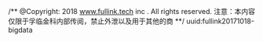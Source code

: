 /** @Copyright: 2018 www.fullink.tech inc . All rights reserved.
 注意：本内容仅限于孚临金科内部传阅，禁止外泄以及用于其他的商
**/
uuid:fullink20171018-bigdata

